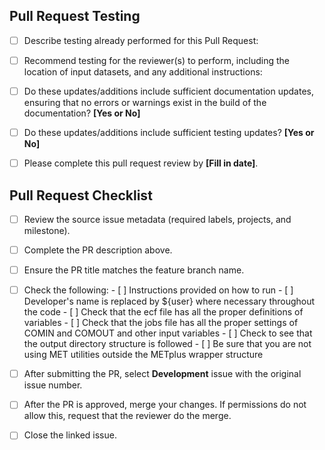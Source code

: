 ## Pull Request Testing ##

- [ ] Describe testing already performed for this Pull Request:</br>

- [ ] Recommend testing for the reviewer(s) to perform, including the location of input datasets, and any additional instructions:</br>

- [ ] Do these updates/additions include sufficient documentation updates, ensuring that no errors or warnings exist in the build of the documentation? **[Yes or No]**

- [ ] Do these updates/additions include sufficient testing updates? **[Yes or No]**

- [ ] Please complete this pull request review by **[Fill in date]**.</br>

## Pull Request Checklist ##

- [ ] Review the source issue metadata (required labels, projects, and milestone).
- [ ] Complete the PR description above.
- [ ] Ensure the PR title matches the feature branch name.
- [ ] Check the following:
      - [ ] Instructions provided on how to run
      - [ ] Developer's name is replaced by ${user} where necessary throughout the code
      - [ ] Check that the ecf file has all the proper definitions of variables
      - [ ] Check that the jobs file has all the proper settings of COMIN and COMOUT and other input variables
      - [ ] Check to see that the output directory structure is followed
      - [ ] Be sure that you are not using MET utilities outside the METplus wrapper structure

- [ ] After submitting the PR, select **Development** issue with the original issue number.
- [ ] After the PR is approved, merge your changes. If permissions do not allow this, request that the reviewer do the merge.
- [ ] Close the linked issue.
